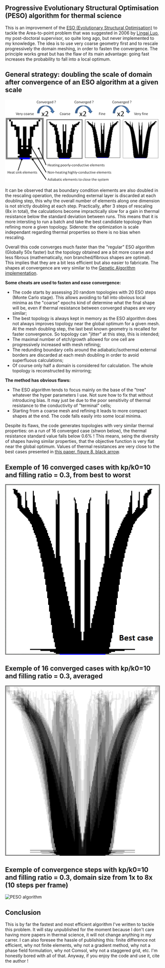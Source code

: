 ## Progressive Evolutionary Structural Optimisation (PESO) algorithm for thermal science

This is an improvement of the [ESO (Evolutionary Structural Optimisation)](https://github.com/Raphael-Boichot/Evolutionary-structural-optimisation-algorithm) to tackle the Area-to-point problem that was suggested in 2006 by [Lingai Luo](https://scholar.google.fr/citations?user=2Q79jugAAAAJ&hl=fr), my post-doctoral supervisor, so quite long ago, but never implemented to my knowledge. The idea is to use very coarse geometry first and to rescale progressively the domain meshing, in order to fasten the convergence. The principle works great but has the flaw of its main advantage: going fast increases the probability to fall into a local optimum. 

## General strategy: doubling the scale of domain after convergence of an ESO algorithm at a given scale

![PESO algorithm](Pictures/Strategy.png)

It can be observed that as boundary condition elements are also doubled in the rescaling operation, the redounding external layer is discarded at each doubling step, this why the overall number of elements along one dimension is not strictly doubling at each step. Practically, after 3 steps of rescaling (8x in total), the calculations become impractically slow for a gain in thermal resistance below the standard deviation between runs. This means that it is more intersting to run a batch and take the best candidate topology than refining more a given topology. Sidenote: the optimization is scale independant regarding thermal properties so there is no bias when rescaling.

Overall this code converges much faster than the "regular" ESO algorithm (Globally 50x faster) but the topology obtained are a bit more coarse and less fibrous (mathematically, non branched/fibrous shapes are optimal). This implies that they are a bit less efficient but also easier to fabricate. The shapes at convergence are very similar to the [Genetic Algorithm implementation](https://github.com/Raphael-Boichot/A-genetic-algorithm-for-topology-optimization-of-area-to-point-heat-conduction-problem).

**Some cheats are used to fasten and ease convergence:**
- The code starts by assessing 20 random topologies with 20 ESO steps (Monte Carlo stage). This allows avoiding to fall into obvious local minima as the "coarse" epochs kind of determine what the final shape will be, even if thermal resistance between converged shapes are very similar;
- The best topology is always kept in memory as the ESO algorithm does not always improves topology near the global optimum for a given mesh. At the mesh doubling step, the last best known geometry is recalled for faster convergence. So topology can "jitter" at this step, this is intended;
- The maximal number of etch/growth allowed for one cell are progressively increased with mesh refining;
- The redunding boundary cells around the adiabatic/isothermal external borders are discarded at each mesh doubling in order to avoid superfluous calculations;
- Of course only half a domain is considered for calculation. The whole topology is reconstructed by mirroring;

**The method has obvious flaws:**
- The ESO algorithm tends to focus mainly on the base of the "tree" whatever the hyper parameters I use. Not sure how to fix that without introducing bias. It may just be due to the poor sensitivity of thermal resistance to the conductivity of "terminal" cells;
- Starting from a coarse mesh and refining it leads to more compact shapes at the end. The code falls easily into some local minima.

Despite its flaws, the code generates topologies with very similar thermal properties: on a run of 16 converged case (shwon below), the thermal resistance standard value falls below 0.6% ! This means, seing the diversity of shapes having similar properties, that the objective function is very flat near the global optimum. Values of thermal resistances are very close to the best cases presented in [this paper, figure 8, black arrow](https://github.com/Raphael-Boichot/A-genetic-algorithm-for-topology-optimization-of-area-to-point-heat-conduction-problem/blob/main/2016-IJTS-BOICHOT.pdf).

## Exemple of 16 converged cases with kp/k0=10 and filling ratio = 0.3, from best to worst

![PESO algorithm](Pictures/Animated.gif)

## Exemple of 16 converged cases with kp/k0=10 and filling ratio = 0.3, averaged

![PESO algorithm](Pictures/Average.png)

## Exemple of convergence steps with kp/k0=10 and filling ratio = 0.3, domain size from 1x to 8x (10 steps per frame)

![PESO algorithm](Pictures/Figure.gif)

## Conclusion

This is by far the fastest and most efficient algorithm I've written to tackle this problem. It will stay unpublished for the moment because I don't care having more papers in thermal science, it will not change anything in my carrer. I can also foresee the hassle of publishing this: finite difference not efficient, why not finite elements, why not a gradient method, why not a phase field formulation, why not Comsol, why not a staggered grid, etc. I'm honestly bored with all of that. Anyway, if you enjoy the code and use it, cite the author !
